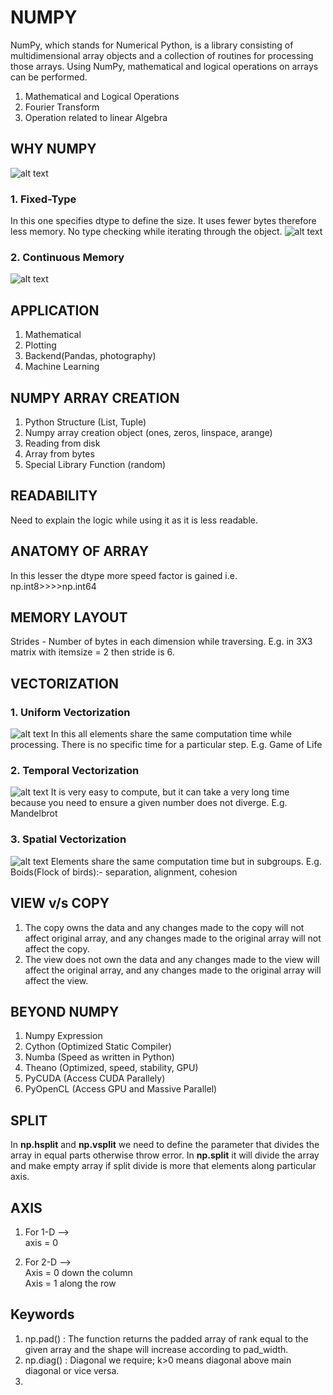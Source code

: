# NUMPY
NumPy, which stands for Numerical Python, is a library consisting of multidimensional array objects and a collection of routines for processing those arrays. Using NumPy, mathematical and logical operations on arrays can be performed.
1. Mathematical and Logical Operations
2. Fourier Transform
3. Operation related to linear Algebra

## WHY NUMPY
![alt text](https://miro.medium.com/max/1400/1*HRezxXfsgF-ZS4CXX0i_Fw.jpeg)
### 1. Fixed-Type
In this one specifies dtype to define the size. It uses fewer bytes therefore less memory. No type checking while iterating through the object.
![alt text](https://miro.medium.com/max/1400/1*JuPhEfCfla3jpbKvKVV8JQ.png)
### 2. Continuous Memory
![alt text](https://i.stack.imgur.com/oQQVI.png)

## APPLICATION
1. Mathematical
2. Plotting
3. Backend(Pandas, photography)
4. Machine Learning

## NUMPY ARRAY CREATION
1. Python Structure (List, Tuple)
2. Numpy array creation object (ones, zeros, linspace, arange)
3. Reading from disk
4. Array from bytes
5. Special Library Function (random)

## READABILITY
Need to explain the logic while using it as it is less readable.

## ANATOMY OF ARRAY
In this lesser the dtype more speed factor is gained i.e.  np.int8>>>>np.int64

## MEMORY LAYOUT
Strides - Number of bytes in each dimension while traversing.
E.g. in 3X3 matrix with itemsize = 2 then stride is 6.

## VECTORIZATION
### 1. Uniform Vectorization
![alt text](https://www.labri.fr/perso/nrougier/from-python-to-numpy/data/Textile-Cone-cropped.jpg)
In this all elements share the same computation time while processing. There is no specific time for a particular step.
E.g. Game of Life

### 2. Temporal Vectorization
![alt text](https://www.labri.fr/perso/nrougier/from-python-to-numpy/data/Fractal-Broccoli-cropped.jpg)
 It is very easy to compute, but it can take a very long time because you need to ensure a given number does not diverge. 
E.g. Mandelbrot

### 3. Spatial Vectorization
![alt text](https://www.labri.fr/perso/nrougier/from-python-to-numpy/data/Fugle-cropped.jpg)
Elements share the same computation time but in subgroups.
E.g. Boids(Flock of birds):- separation, alignment, cohesion

## VIEW v/s COPY
1. The copy owns the data and any changes made to the copy will not affect original array, and any changes made to the original array will not affect the copy.
2. The view does not own the data and any changes made to the view will affect the original array, and any changes made to the original array will affect the view.

## BEYOND NUMPY
1. Numpy Expression
2. Cython (Optimized Static Compiler)
3. Numba (Speed as written in Python)
4. Theano (Optimized, speed, stability, GPU)
5. PyCUDA (Access CUDA Parallely)
6. PyOpenCL (Access GPU and Massive Parallel)

## SPLIT
In **np.hsplit** and **np.vsplit** we need to define the parameter that divides the array in equal parts otherwise throw error.
In **np.split** it will divide the array and make empty array if split divide is more that elements along particular axis.

## AXIS
1. For 1-D —>
   <br>axis = 0

2. For 2-D —> 
<br>Axis = 0 down the column
<br>Axis = 1 along the row

## Keywords
1. np.pad() :  The function returns the padded array of rank equal to the given array and the shape will increase according to pad_width.
2. np.diag() : Diagonal we require; k>0 means diagonal above main diagonal or vice versa.
3. 